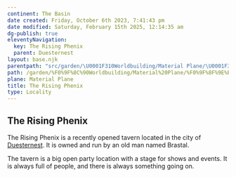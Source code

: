 ```yaml
---
continent: The Basin
date created: Friday, October 6th 2023, 7:41:43 pm
date modified: Saturday, February 15th 2025, 12:14:35 am
dg-publish: true
eleventyNavigation:
  key: The Rising Phenix
  parent: Duesternest
layout: base.njk
parentpath: "src/garden/\U0001F310Worldbuilding/Material Plane/\U0001F3DE️The Basin/Regions/Duesternest/Duesternest.md"
path: /garden/%F0%9F%8C%90Worldbuilding/Material%20Plane/%F0%9F%8F%9E%EF%B8%8FThe%20Basin/Regions/Duesternest/The%20Rising%20Phenix/
plane: Material Plane
title: The Rising Phenix
type: Locality
---
```


## The Rising Phenix

The Rising Phenix is a recently opened tavern located in the city of [Duesternest](/garden/%F0%9F%8C%90Worldbuilding/Material%20Plane/%F0%9F%8F%9E%EF%B8%8FThe%20Basin/Regions/Duesternest). It is owned and run by an old man named Brastal.

The tavern is a big open party location with a stage for shows and events. It is always full of people, and there is always something going on.